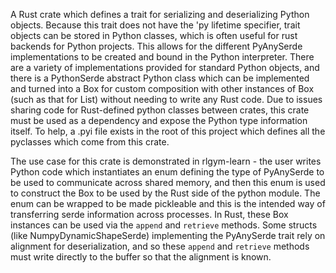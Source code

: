 A Rust crate which defines a trait for serializing and deserializing Python objects. Because this trait does not have the 'py lifetime specifier, trait objects can be stored in Python classes, which is often useful for rust backends for Python projects. This allows for the different PyAnySerde implementations to be created and bound in the Python interpreter. There are a variety of implementations provided for standard Python objects, and there is a PythonSerde abstract Python class which can be implemented and turned into a Box<dyn PyAnySerde> for custom composition with other instances of Box<dyn PyAnySerde> (such as that for List) without needing to write any Rust code. Due to issues sharing code for Rust-defined python classes between crates, this crate must be used as a dependency and expose the Python type information itself. To help, a .pyi file exists in the root of this project which defines all the pyclasses which come from this crate.

The use case for this crate is demonstrated in rlgym-learn - the user writes Python code which instantiates an enum defining the type of PyAnySerde to be used to communicate across shared memory, and then this enum is used to construct the Box<dyn PyAnySerde> to be used by the Rust side of the python module. The enum can be wrapped to be made pickleable and this is the intended way of transferring serde information across processes. In Rust, these Box<dyn PyAnySerde> instances can be used via the `append` and `retrieve` methods. Some structs (like NumpyDynamicShapeSerde) implementing the PyAnySerde trait rely on alignment for deserialization, and so these `append` and `retrieve` methods must write directly to the buffer so that the alignment is known.